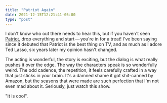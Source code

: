 ```yaml
---
title: "Patriot Again"
date: 2021-12-15T12:21:41-05:00
type: "post"
---
```

I don't know who out there needs to hear this, but if you haven't seen [Patriot](https://www.imdb.com/title/tt4687882/), drop everything and start — you're in for a treat! I've been saying since it debuted that Patriot is the best thing on TV, and as much as I adore Ted Lasso, six years later my opinion hasn't changed. 

The acting is wonderful, the story is exciting, but the dialog is what really pushes it over the edge. The way the characters speak is so wonderfully weird. The odd cadence, the repetition, it feels carefully crafted in a way that just sticks in your brain. It's a damned shame it got shit-canned by Amazon, but the seasons that were made are such perfection that I'm not even mad about it. Seriously, just watch this show.

"It is cool".